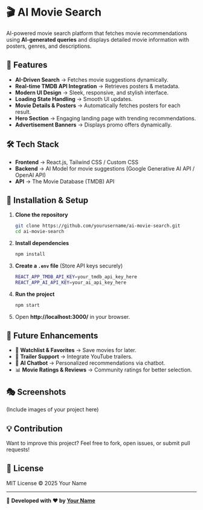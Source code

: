 # 🎬 AI Movie Search

AI-powered movie search platform that fetches movie recommendations using **AI-generated queries** and displays detailed movie information with posters, genres, and descriptions.

## 🌟 Features
- **AI-Driven Search** → Fetches movie suggestions dynamically.
- **Real-time TMDB API Integration** → Retrieves posters & metadata.
- **Modern UI Design** → Sleek, responsive, and stylish interface.
- **Loading State Handling** → Smooth UI updates.
- **Movie Details & Posters** → Automatically fetches posters for each result.
- **Hero Section** → Engaging landing page with trending recommendations.
- **Advertisement Banners** → Displays promo offers dynamically.

## 🛠 Tech Stack
- **Frontend** → React.js, Tailwind CSS / Custom CSS
- **Backend** → AI Model for movie suggestions (Google Generative AI API / OpenAI API)
- **API** → The Movie Database (TMDB) API

## 🚀 Installation & Setup

1. **Clone the repository**
   ```sh
   git clone https://github.com/yourusername/ai-movie-search.git
   cd ai-movie-search
   ```

2. **Install dependencies**
   ```sh
   npm install
   ```

3. **Create a `.env` file** (Store API keys securely)
   ```sh
   REACT_APP_TMDB_API_KEY=your_tmdb_api_key_here
   REACT_APP_AI_API_KEY=your_ai_api_key_here
   ```

4. **Run the project**
   ```sh
   npm start
   ```

5. Open **http://localhost:3000/** in your browser.

## 📌 Future Enhancements
- 🔖 **Watchlist & Favorites** → Save movies for later.
- 🎥 **Trailer Support** → Integrate YouTube trailers.
- 🤖 **AI Chatbot** → Personalized recommendations via chatbot.
- 📊 **Movie Ratings & Reviews** → Community ratings for better selection.

## 🎭 Screenshots
(Include images of your project here)

## 💡 Contribution
Want to improve this project? Feel free to fork, open issues, or submit pull requests!

## 📜 License
MIT License © 2025 Your Name

---

🚀 **Developed with ❤️ by [Your Name](https://github.com/yourusername)**